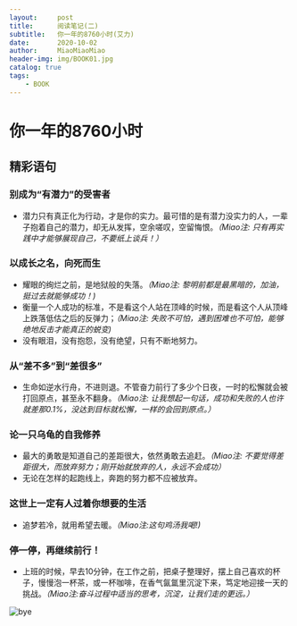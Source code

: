 ```yaml
---
layout:     post                   
title:      阅读笔记(二)       
subtitle:   你一年的8760小时(艾力)
date:       2020-10-02          
author:     MiaoMiaoMiao                   
header-img: img/BOOK01.jpg    
catalog: true                       
tags:                               
    - BOOK
---
```

# 你一年的8760小时
## 精彩语句
### 别成为“有潜力”的受害者
- 潜力只有真正化为行动，才是你的实力。最可惜的是有潜力没实力的人，一辈子抱着自己的潜力，却无从发挥，空余嗟叹，空留悔恨。*（Miao注: 只有再实践中才能够展现自己，不要纸上谈兵！）*


### 以成长之名，向死而生
- 耀眼的绚烂之前，是地狱般的失落。*（Miao注: 黎明前都是最黑暗的，加油，挺过去就能够成功！)*
- 衡量一个人成功的标准，不是看这个人站在顶峰的时候，而是看这个人从顶峰上跌落低估之后的反弹力；*（Miao注: 失败不可怕，遇到困难也不可怕，能够绝地反击才能真正的蜕变)*
- 没有眼泪，没有抱怨，没有绝望，只有不断地努力。

### 从“差不多”到“差很多”
- 生命如逆水行舟，不进则退。不管奋力前行了多少个日夜，一时的松懈就会被打回原点，甚至永不翻身。*（Miao注: 让我想起一句话，成功和失败的人也许就差那0.1%，没达到目标就松懈，一样的会回到原点。）*

### 论一只乌龟的自我修养
- 最大的勇敢是知道自己的差距很大，依然勇敢去追赶。*（Miao注: 不要觉得差距很大，而放弃努力；刚开始就放弃的人，永远不会成功）*
- 无论在怎样的起跑线上，奔跑的努力都不应被放弃。

### 这世上一定有人过着你想要的生活
- 追梦若冷，就用希望去暖。*（Miao注:这句鸡汤我喝!)*

### 停一停，再继续前行！
- 上班的时候，早去10分钟，在工作之前，把桌子整理好，摆上自己喜欢的杯子，慢慢泡一杯茶，或一杯咖啡，在香气氤氲里沉淀下来，笃定地迎接一天的挑战。*（Miao注:奋斗过程中适当的思考，沉淀，让我们走的更远。）*


![bye](https://i.loli.net/2020/07/18/As9UOXhr8Kl4IQe.png)


